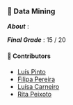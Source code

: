 ### :pushpin: Data Mining

***About*** : 

<!--
In this subject we developed 2 projects and 4 weekly projects.

  - The first project consisted in writting a structured summary and a critical analysis about a data minning article.
  - The second project consisted in developing an entire data analysis process of a dataset.
  - Homeworks : xor algorithm, naive bayes, decision trees, pca cluster.

-->

***Final Grade*** : 15 / 20

#### :handshake: Contributors 
- [Luís Pinto](https://github.com/L-Pinto)
- [Filipa Pereira](https://github.com/FilipaPereira00)
- [Luísa Carneiro](https://github.com/Analucar)
- [Rita Peixoto](https://github.com/rita-peixoto)
